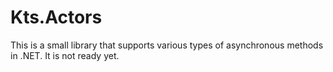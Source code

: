 # Kts.Actors
This is a small library that supports various types of asynchronous methods in .NET. It is not ready yet.
